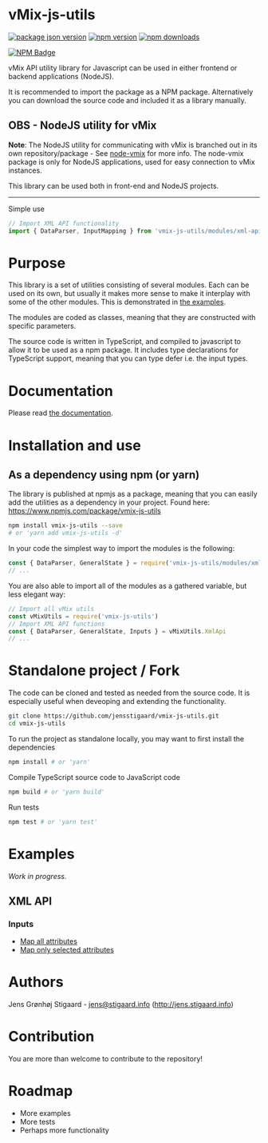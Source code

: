 # vMix-js-utils

[![package json version](https://img.shields.io/github/package-json/v/jensstigaard/vmix-js-utils.svg)](https://github.com/jensstigaard/vmix-js-utils)
[![npm version](https://badge.fury.io/js/vmix-js-utils.svg)](https://www.npmjs.com/package/vmix-js-utils)
[![npm downloads](https://img.shields.io/npm/dm/vmix-js-utils)](https://www.npmjs.com/package/vmix-js-utils)

[![NPM Badge](https://nodei.co/npm/vmix-js-utils.png)](https://npmjs.com/package/vmix-js-utils)

vMix API utility library for Javascript can be used in either frontend or backend applications (NodeJS).

It is recommended to import the package as a NPM package.
Alternatively you can download the source code and included it as a library manually.

## OBS - NodeJS utility for vMix
**Note**: The NodeJS utility for communicating with vMix is branched out in its own repository/package - See [node-vmix](https://github.com/jensstigaard/node-vmix) for more info.
The node-vmix package is only for NodeJS applications, used for easy connection to vMix instances.

This library can be used both in front-end and NodeJS projects.

---
Simple use
```javascript
// Import XML API functionality
import { DataParser, InputMapping } from 'vmix-js-utils/modules/xml-api'
```

# Purpose
This library is a set of utilities consisting of several modules. 
Each can be used on its own, but usually it makes more sense to make it interplay with some of the other modules.
This is demonstrated in [the examples](#examples).

The modules are coded as classes, meaning that they are constructed with specific parameters.

The source code is written in TypeScript, and compiled to javascript to allow it to be used as a npm package.
It includes type declarations for TypeScript support, meaning that you can type defer i.e. the input types.

# Documentation
Please read [the documentation](https://jensstigaard.github.io/vmix-js-utils/).

# Installation and use

## As a dependency using npm (or yarn)
The library is published at npmjs as a package, meaning that you can easily add the utilities as a dependency in your project.
Found here: https://www.npmjs.com/package/vmix-js-utils
```sh
npm install vmix-js-utils --save
# or 'yarn add vmix-js-utils -d'
```

In your code the simplest way to import the modules is the following:

```javascript
const { DataParser, GeneralState } = require('vmix-js-utils/modules/xml-api')
// ...
```

You are also able to import all of the modules as a gathered variable, but less elegant way:

```javascript
// Import all vMix utils
const vMixUtils = require('vmix-js-utils')
// Import XML API functions
const { DataParser, GeneralState, Inputs } = vMixUtils.XmlApi
// ...
```


# Standalone project / Fork
The code can be cloned and tested as needed from the source code.
It is especially useful when deveoping and extending the functionality.

```sh
git clone https://github.com/jensstigaard/vmix-js-utils.git
cd vmix-js-utils
```

To run the project as standalone locally, you may want to first install the dependencies
```sh
npm install # or 'yarn'
```

Compile TypeScript source code to JavaScript code
```sh
npm build # or 'yarn build'
```

Run tests
```sh
npm test # or 'yarn test'
```


# Examples

*Work in progress.*

## XML API
### Inputs
- [Map all attributes](./examples/xml-api/input-mapping.js)
- [Map only selected attributes](./examples/xml-api/input-mapping-selective.js)


# Authors
Jens Grønhøj Stigaard - <jens@stigaard.info> (http://jens.stigaard.info)


# Contribution
You are more than welcome to contribute to the repository!


# Roadmap
 - More examples
 - More tests
 - Perhaps more functionality
